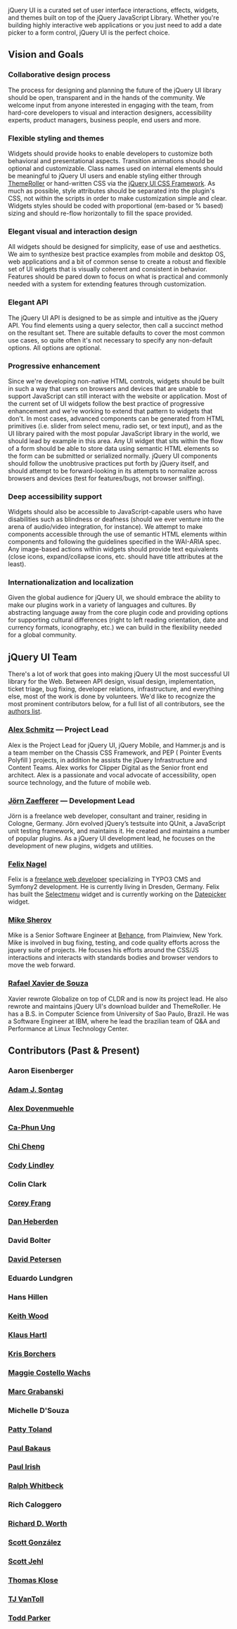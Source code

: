 <script>{
	"title": "About jQuery UI"
}</script>

jQuery UI is a curated set of user interface interactions, effects, widgets, and themes built on top of the jQuery JavaScript Library. Whether you're building highly interactive web applications or you just need to add a date picker to a form control, jQuery UI is the perfect choice.

## Vision and Goals

### Collaborative design process

The process for designing and planning the future of the jQuery UI library should be open, transparent and in the hands of the community. We welcome input from anyone interested in engaging with the team, from hard-core developers to visual and interaction designers, accessibility experts, product managers, business people, end users and more.

### Flexible styling and themes

Widgets should provide hooks to enable developers to customize both behavioral and presentational aspects. Transition animations should be optional and customizable. Class names used on internal elements should be meaningful to jQuery UI users and enable styling either through [ThemeRoller](http://jqueryui.com/themeroller/) or hand-written CSS via the [jQuery UI CSS Framework](http://learn.jquery.com/jquery-ui/theming/). As much as possible, style attributes should be separated into the plugin's CSS, not within the scripts in order to make customization simple and clear. Widgets styles should be coded with proportional (em-based or % based) sizing and should re-flow horizontally to fill the space provided.

### Elegant visual and interaction design

All widgets should be designed for simplicity, ease of use and aesthetics. We aim to synthesize best practice examples from mobile and desktop OS, web applications and a bit of common sense to create a robust and flexible set of UI widgets that is visually coherent and consistent in behavior. Features should be pared down to focus on what is practical and commonly needed with a system for extending features through customization.

### Elegant API

The jQuery UI API is designed to be as simple and intuitive as the jQuery API. You find elements using a query selector, then call a succinct method on the resultant set. There are suitable defaults to cover the most common use cases, so quite often it's not necessary to specify any non-default options. All options are optional.

### Progressive enhancement

Since we're developing non-native HTML controls, widgets should be built in such a way that users on browsers and devices that are unable to support JavaScript can still interact with the website or application. Most of the current set of UI widgets follow the best practice of progressive enhancement and we're working to extend that pattern to widgets that don't. In most cases, advanced components can be generated from HTML primitives (i.e. slider from select menu, radio set, or text input), and as the UI library paired with the most popular JavaScript library in the world, we should lead by example in this area. Any UI widget that sits within the flow of a form should be able to store data using semantic HTML elements so the form can be submitted or serialized normally. jQuery UI components should follow the unobtrusive practices put forth by jQuery itself, and should attempt to be forward-looking in its attempts to normalize across browsers and devices (test for features/bugs, not browser sniffing).

### Deep accessibility support

Widgets should also be accessible to JavaScript-capable users who have disabilities such as blindness or deafness (should we ever venture into the arena of audio/video integration, for instance). We attempt to make components accessible through the use of semantic HTML elements within components and following the guidelines specified in the WAI-ARIA spec. Any image-based actions within widgets should provide text equivalents (close icons, expand/collapse icons, etc. should have title attributes at the least).

### Internationalization and localization

Given the global audience for jQuery UI, we should embrace the ability to make our plugins work in a variety of languages and cultures.  By abstracting language away from the core plugin code and providing options for supporting cultural differences (right to left reading orientation, date and currency formats, iconography, etc.) we can build in the flexibility needed for a global community.

## jQuery UI Team

There's a lot of work that goes into making jQuery UI the most successful UI library for the Web. Between API design, visual design, implementation, ticket triage, bug fixing, developer relations, infrastructure, and everything else, most of the work is done by volunteers. We'd like to recognize the most prominent contributors below, for a full list of all contributors, see the [authors list](https://github.com/jquery/jquery-ui/blob/master/AUTHORS.txt).

### [Alex Schmitz](http://arschmitz.me/) — Project Lead

Alex is the Project Lead for jQuery UI, jQuery Mobile, and Hammer.js and is a team member on the Chassis CSS Framework, and PEP ( Pointer Events Polyfill ) projects, in addition he assists the jQuery Infrastructure and Content Teams. Alex works for Clipper Digital as the Senior front end architect. Alex is a passionate and vocal advocate of accessibility, open source technology, and the future of mobile web.

### [Jörn Zaefferer](http://bassistance.de/) — Development Lead

Jörn is a freelance web developer, consultant and trainer, residing in Cologne, Germany. Jörn evolved jQuery’s testsuite into QUnit, a JavaScript unit testing framework, and maintains it. He created and maintains a number of popular plugins. As a jQuery UI development lead, he focuses on the development of new plugins, widgets and utilities.

### [Felix Nagel](http://www.felixnagel.com/)

Felix is a [freelance web developer](http://www.felixnagel.com/portfolio/) specializing in TYPO3 CMS and Symfony2 development. He is currently living in Dresden, Germany. Felix has built the [Selectmenu](http://jqueryui.com/selectmenu/) widget and is currently working on the [Datepicker](http://jqueryui.com/datepicker/) widget.

### [Mike Sherov](http://mike.sherov.com)

Mike is a Senior Software Engineer at [Behance](http://blog.behance.net/dev), from Plainview, New York. Mike is involved in bug fixing, testing, and code quality efforts across the jquery suite of projects. He focuses his efforts around the CSS/JS interactions and interacts with standards bodies and browser vendors to move the web forward.

### [Rafael Xavier de Souza](http://rafael.xavier.blog.br/)

Xavier rewrote Globalize on top of CLDR and is now its project lead. He also rewrote and maintains jQuery UI's download builder and ThemeRoller. He has a B.S. in Computer Science from University of Sao Paulo, Brazil. He was a Software Engineer at IBM, where he lead the brazilian team of Q&A and Performance at Linux Technology Center.

## Contributors (Past & Present)

### Aaron Eisenberger
### [Adam J. Sontag](http://www.adamjsontag.com)
### [Alex Dovenmuehle](https://github.com/Adovenmuehle)
### [Ca-Phun Ung](http://www.yelotofu.com/)
### [Chi Cheng](http://chicheng.me/)
### [Cody Lindley](http://www.codylindley.com/)
### Colin Clark
### [Corey Frang](http://gnarf.net/)
### [Dan Heberden](https://twitter.com/danheberden)
### David Bolter
### [David Petersen](http://blog.petersendidit.com/)
### Eduardo Lundgren
### Hans Hillen
### [Keith Wood](http://keith-wood.name/)
### [Klaus Hartl](http://stilbuero.de/)
### [Kris Borchers](http://krisborchers.com/)
### [Maggie Costello Wachs](http://www.filamentgroup.com/)
### [Marc Grabanski](http://marcgrabanski.com/)
### Michelle D'Souza
### [Patty Toland](http://www.filamentgroup.com/)
### [Paul Bakaus](http://paulbakaus.com/)
### [Paul Irish](http://paulirish.com/)
### [Ralph Whitbeck](http://ralphwhitbeck.com/)
### Rich Caloggero
### [Richard D. Worth](http://rdworth.org/)
### [Scott González](http://nemikor.com/)
### [Scott Jehl](http://www.filamentgroup.com/)
### [Thomas Klose](http://www.thomasklose.com/)
### [TJ VanToll](http://tjvantoll.com)
### [Todd Parker](http://www.filamentgroup.com/)
